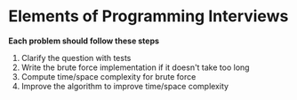 #  Elements of Programming Interviews

__Each problem should follow these steps__
1. Clarify the question with tests
2. Write the brute force implementation if it doesn't take too long
3. Compute time/space complexity for brute force
4. Improve the algorithm to improve time/space complexity
